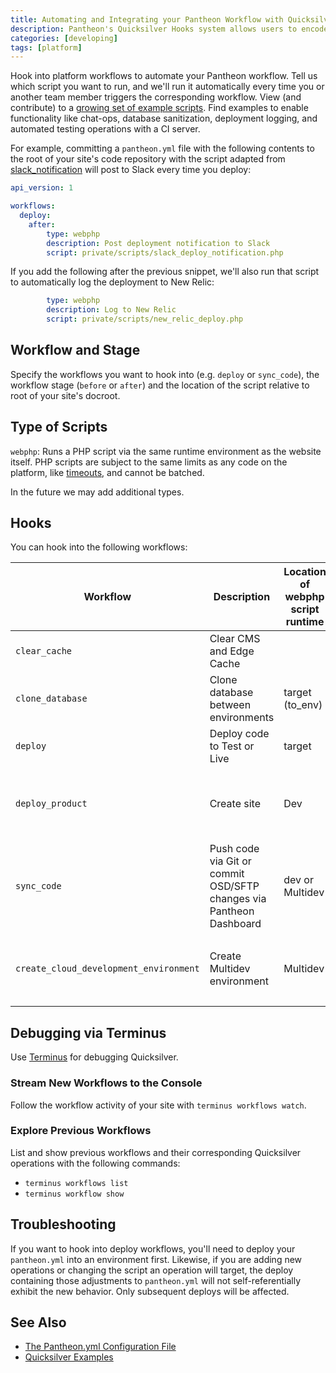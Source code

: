 ```yaml
---
title: Automating and Integrating your Pantheon Workflow with Quicksilver Platform Hooks
description: Pantheon's Quicksilver Hooks system allows users to encode reactions to specific platform workflows, enabling the functionality professionals expect, including chat-ops, database sanitization, deployment logging, and initiating automated testing operations with a CI server.
categories: [developing]
tags: [platform]
---
```


Hook into platform workflows to automate your Pantheon workflow. Tell us which script you want to run, and we'll run it automatically every time you or another team member triggers the corresponding workflow. View (and contribute) to a [growing set of example scripts](https://github.com/pantheon-systems/quicksilver-examples/). Find examples to enable functionality like chat-ops, database sanitization, deployment logging, and automated testing operations with a CI server.

For example, committing a `pantheon.yml` file with the following contents to the root of your site's code repository with the script adapted from [slack_notification](https://github.com/pantheon-systems/quicksilver-examples/tree/master/slack_notification) will post to Slack every time you deploy:

```yaml
api_version: 1

workflows:
  deploy:
    after:
        type: webphp
        description: Post deployment notification to Slack
        script: private/scripts/slack_deploy_notification.php
```

If you add the following after the previous snippet, we'll also run that script to automatically log the deployment to New Relic:

```yaml
        type: webphp
        description: Log to New Relic
        script: private/scripts/new_relic_deploy.php
```

## Workflow and Stage

Specify the workflows you want to hook into (e.g. `deploy` or `sync_code`), the workflow stage (`before` or `after`) and the location of the script relative to root of your site's docroot.

## Type of Scripts

`webphp`: Runs a PHP script via the same runtime environment as the website itself. PHP scripts are subject to the same limits as any code on the platform, like [timeouts](/docs/timeouts/), and cannot be batched.

In the future we may add additional types.

## Hooks

You can hook into the following workflows:

<table class="table  table-bordered table-responsive">
    <thead>
      <tr>
        <th>Workflow</th>
        <th>Description</th>
        <th>Location of webphp script runtime</th>
        <th>Notes</th>
      </tr>
    </thead>
    <tbody>
      <tr>
      <td><code>clear_cache</code></td>
      <td>Clear CMS and Edge Cache</td>
      <td></td>
      <td></td>
      </tr>
      <tr>
      <td><code>clone_database</code></td>
      <td>Clone database between environments</td>
      <td>target (to_env)</td>
      <td></td>
      </tr>
      <tr>
      <td><code>deploy</code></td>
      <td>Deploy code to Test or Live</td>
      <td>target</td>
      <td></td>
      </tr>
      <tr>
      <td><code>deploy_product</code></td>
      <td>Create site</td>
      <td>Dev</td>
      <td><code>after</code> stage valid, <code>before</code> stage invalid</td>
      </tr>
      <tr>
      <td><code>sync_code</code></td>
      <td>Push code via Git or commit OSD/SFTP changes via Pantheon Dashboard
      <td>dev or Multidev </td>
      <td></td>
      </tr>
      <tr>
      <td><code>create_cloud_development_environment</code>
      <td>Create Multidev environment</td>
      <td>Multidev</td>
      <td><code>after</code> stage valid, <code>before</code> stage invalid</td>
      </tr>
    </tbody>
  </table>


## Debugging via Terminus

Use [Terminus](/docs/terminus) for debugging Quicksilver.

### Stream New Workflows to the Console

Follow the workflow activity of your site with `terminus workflows watch`.

### Explore Previous Workflows

List and show previous workflows and their corresponding Quicksilver operations with the following commands:

* `terminus workflows list`
* `terminus workflow show`


## Troubleshooting

If you want to hook into deploy workflows, you'll need to deploy your `pantheon.yml` into an environment first. Likewise, if you are adding new operations or changing the script an operation will target, the deploy containing those adjustments to `pantheon.yml` will not self-referentially exhibit the new behavior. Only subsequent deploys will be affected.

## See Also

- [The Pantheon.yml Configuration File](/docs/pantheon-yml)
- [Quicksilver Examples](https://github.com/pantheon-systems/quicksilver-examples/)
